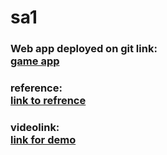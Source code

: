 # sa1
### Web app deployed on git link:<br>[game app](https://sadhik03052000.github.io/sa1/#)<br>
### reference:<br>[link to refrence](https://github.com/seftimie/Rock-Paper-Scissors-with-Google-Teachable-Machine)
### videolink:<br>[link for demo](https://youtu.be/8-3GQKBo6_M)
